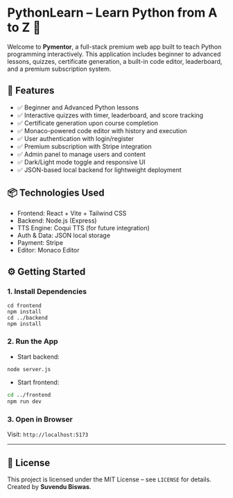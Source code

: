 # PythonLearn – Learn Python from A to Z 🐍

Welcome to **Pymentor**, a full-stack premium web app built to teach Python programming interactively. This application includes beginner to advanced lessons, quizzes, certificate generation, a built-in code editor, leaderboard, and a premium subscription system.

## 🚀 Features
- ✅ Beginner and Advanced Python lessons
- ✅ Interactive quizzes with timer, leaderboard, and score tracking
- ✅ Certificate generation upon course completion
- ✅ Monaco-powered code editor with history and execution
- ✅ User authentication with login/register
- ✅ Premium subscription with Stripe integration
- ✅ Admin panel to manage users and content
- ✅ Dark/Light mode toggle and responsive UI
- ✅ JSON-based local backend for lightweight deployment

## 📦 Technologies Used
- Frontend: React + Vite + Tailwind CSS
- Backend: Node.js (Express)
- TTS Engine: Coqui TTS (for future integration)
- Auth & Data: JSON local storage
- Payment: Stripe
- Editor: Monaco Editor

## ⚙️ Getting Started

### 1. Install Dependencies
```
cd frontend
npm install
cd ../backend
npm install
```

### 2. Run the App
- Start backend:
```bash
node server.js
```

- Start frontend:
```bash
cd ../frontend
npm run dev
```

### 3. Open in Browser
Visit: `http://localhost:5173`

---

## 📄 License
This project is licensed under the MIT License – see `LICENSE` for details.
Created by **Suvendu Biswas**.
